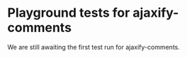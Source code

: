 # Playground tests for ajaxify-comments
We are still awaiting the first test run for ajaxify-comments.
